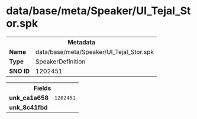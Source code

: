 <h1>data/base/meta/Speaker/UI_Tejal_Stor.spk</h1><table><tr><th colspan="100%">Metadata</th></tr><tr><td><b>Name</b></td><td>data/base/meta/Speaker/UI_Tejal_Stor.spk</td></tr><tr><td><b>Type</b></td><td>SpeakerDefinition</td></tr><tr><td><b>SNO ID</b></td><td>1202451</td></tr></table>

<table><tr><th colspan="100%">Fields</th></tr><tr><td><b>unk_ca1a658</b></td><td><code>1202451</code></td></tr><tr><td><b>unk_8c41fbd</b></td><td></td></tr></table>

